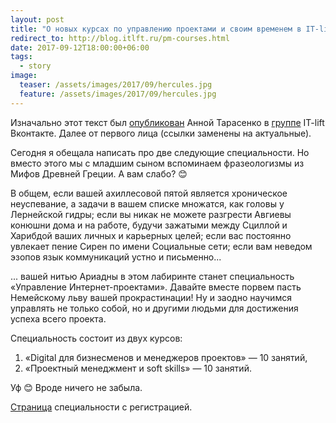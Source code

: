 ```yaml
---
layout: post
title: "О новых курсах по управлению проектами и своим временем в IT-lift"
redirect_to: http://blog.itlft.ru/pm-courses.html
date: 2017-09-12T18:00:00+06:00
tags:
  - story
image: 
  teaser: /assets/images/2017/09/hercules.jpg
  feature: /assets/images/2017/09/hercules.jpg
---
```


Изначально этот текст был <a href="https://vk.com/itliftomsk?w=wall-58952501_997" target="_blank">опубликован</a> Анной Тарасенко в <a href="https://vk.com/itliftomsk" target="_blank">группе</a> IT-lift Вконтакте. Далее от первого лица (ссылки заменены на актуальные). 

Сегодня я обещала написать про две следующие специальности. Но вместо этого мы с младшим сыном вспоминаем фразеологизмы из Мифов Древней Греции. А вам слабо? 😊

В общем, если вашей ахиллесовой пятой является хроническое неуспевание, а задачи в вашем списке множатся, как головы у Лернейской гидры; если вы никак не можете разгрести Авгиевы конюшни дома и на работе, будучи зажатыми между Сциллой и Харибдой ваших личных и карьерных целей; если вас постоянно увлекает пение Сирен по имени Социальные сети; если вам неведом эзопов язык коммуникаций устно и письменно...

... вашей нитью Ариадны в этом лабиринте станет специальность «Управление Интернет-проектами». Давайте вместе порвем пасть Немейскому льву вашей прокрастинации! Ну и заодно научимся управлять не только собой, но и другими людьми для достижения успеха всего проекта.

Специальность состоит из двух курсов:
1. «Digital для бизнесменов и менеджеров проектов» — 10 занятий,
2. «Проектный менеджмент и soft skills» — 10 занятий.

Уф 😊 Вроде ничего не забыла.

<a href="http://itlift.1der.link/courses/project-management" target="_blank">Страница</a> специальности с регистрацией.
